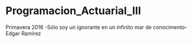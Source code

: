 # Programacion_Actuarial_III
Primavera 2016
-Sólo soy un ignorante en un infinito mar de conocimento-
Edgar Ramírez
